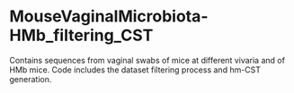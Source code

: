 # MouseVaginalMicrobiota-HMb_filtering_CST
Contains sequences from vaginal swabs of mice at different vivaria and of HMb mice. Code includes the dataset filtering process and hm-CST generation.
